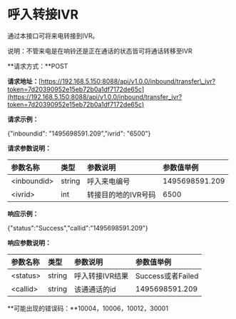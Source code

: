 # 呼入转接IVR

通过本接口可将来电转接到IVR。

说明：不管来电是在响铃还是正在通话的状态皆可将通话转移至IVR

**请求方式：**POST

**请求地址：**[https://192.168.5.150:8088/api/v1.0.0/inbound/transfer\_ivr?token=7d20390952e15eb72b0a1df7172de65c](https://192.168.5.150:8088/api/v1.0.0/inbound/transfer_ivr?token=7d20390952e15eb72b0a1df7172de65c)

**请求示例：**

{"inboundid": "1495698591.209","ivrid": "6500"}

**请求参数说明：**

| 参数名称 | 类型 | 参数说明 | 参数值举例 |
| :--- | :--- | :--- | :--- |
| &lt;inboundid&gt; | string | 呼入来电编号 | 1495698591.209 |
| &lt;ivrid&gt; | int | 转接目的地的IVR号码 | 6500 |

**响应示例：**

{"status":"Success","callid":"1495698591.209"}

**响应参数说明：**

| 参数名称 | 类型 | 参数说明 | 参数值举例 |
| :--- | :--- | :--- | :--- |
| &lt;status&gt; | string | 呼入转接IVR结果 | Success或者Failed |
| &lt;callid&gt; | string | 该通通话的id | 1495698591.209 |

**可能出现的错误码：**10004，10006，10012，30001

